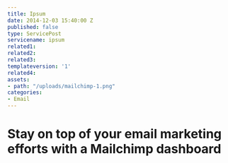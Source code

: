 ```yaml
---
title: Ipsum
date: 2014-12-03 15:40:00 Z
published: false
type: ServicePost
servicename: ipsum
related1: 
related2: 
related3: 
templateversion: '1'
related4: 
assets:
- path: "/uploads/mailchimp-1.png"
categories:
- Email
---
```


# Stay on top of your email marketing efforts with a **Mailchimp** dashboard
